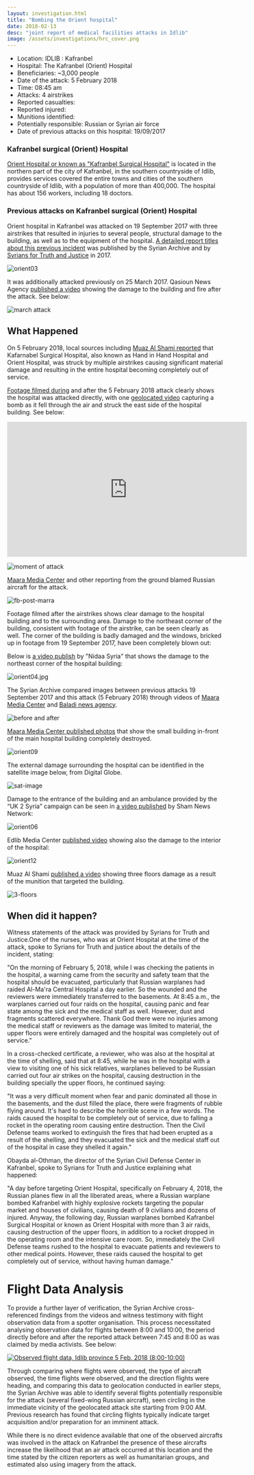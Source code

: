 ```yaml
---
layout: investigation.html
title: "Bombing the Orient hospital"
date: 2018-02-13
desc: "joint report of medical facilities attacks in Idlib"
image: /assets/investigations/hrc_cover.png
---
```


- Location: IDLIB : Kafranbel
- Hospital: The Kafranbel (Orient) Hospital
- Beneficiaries: ~3,000 people
- Date of the attack: 5 February 2018
- Time: 08:45 am
- Attacks: 4 airstrikes
- Reported casualties:
- Reported injured:
- Munitions identified:
- Potentially responsible: Russian or Syrian air force
- Date of previous attacks on this hospital: 19/09/2017

### Kafranbel surgical (Orient) Hospital

[Orient Hospital or known as "Kafranbel Surgical Hospital"](https://www.google.com.tr/maps/place/Surgical+Hospital+Kafr+Nabl/@35.6245444,36.5500508,698m/data=!3m2!1e3!4b1!4m5!3m4!1s0x152459bbafa257f7:0xfbcc252cc06eea0d!8m2!3d35.6245444!4d36.5521021) is located in the northern part of the city of Kafranbel, in the southern countryside of Idlib, provides services covered the entire towns and cities of the southern countryside of Idlib, with a population of more than 400,000. The hospital has about 156 workers, including 18 doctors.

### Previous attacks on Kafranbel surgical (Orient) Hospital

Orient hospital in Kafranbel was attacked on 19 September 2017 with three airstrikes that resulted in injuries to several people, structural damage to the building, as well as to the equipment of the hospital. [A detailed report titles about this previous incident](https://syrianarchive.org/en/investigations/Three-Idlib-Medical-Facilities-Attacked.html) was published by the Syrian Archive and by [Syrians for Truth and Justice](https://www.stj-sy.com/uploads/pdf_files/Syria%2520Medical%2520Fcilities%2520excluded%2520from%2520de-escalation%2520zone%2520agreement.pdf) in 2017.

![orient03](/assets/orient03.png)

It was additionally attacked previously on 25 March 2017. Qasioun News Agency [published a video](https://www.youtube.com/watch?v=srgCm-W_gqM) showing the damage to the building and fire after the attack. See below:

![march attack](/assets/march-attack-kafranbel.png)

## What Happened

On 5 February 2018, local sources including [Muaz Al Shami reported](https://youtu.be/_dJphbuMm1E?t=31s) that Kafarnabel Surgical Hospital, also known as Hand in Hand Hospital and Orient Hospital, was struck by multiple airstrikes causing significant material damage and resulting in the entire hospital becoming completely out of service.

[Footage filmed during](https://www.youtube.com/watch?v=WzFAjvqC9uw&list=PLPC0Udeof3T4QmV4f9tEhDmQzr2Z_vTKZ&index=1) and after the 5 February 2018 attack clearly shows the hospital was attacked directly, with one [geolocated video](https://www.youtube.com/watch?v=WzFAjvqC9uw) capturing a bomb as it fell through the air and struck the east side of the hospital building. See below:

<iframe src="https://giphy.com/embed/26xo5DvcJlJ73tTsQ" width="560" height="315" frameBorder="0" class="giphy-embed" allowFullScreen></iframe><p><a href="https://giphy.com/gifs/26xo5DvcJlJ73tTsQ"></a></p>

![moment of attack](/assets/Impact-hospital.jpg)

[Maara Media Center](https://www.facebook.com/maaramediacenter/posts/365657123900918) and other reporting from the ground blamed Russian aircraft for the attack.

![fb-post-marra](/assets/fb-marra.png)

Footage filmed after the airstrikes shows clear damage to the hospital building and to the surrounding area. Damage to the northeast corner of the building, consistent with footage of the airstrike, can be seen clearly as well. The corner of the building is badly damaged and the windows, bricked up in footage from 19 September 2017, have been completely blown out:

Below is [a video publish](https://www.youtube.com/watch?v=2a1eWc0xRqo) by "Nidaa Syria" that shows the damage to the northeast corner of the hospital building:

![orient04.jpg](/assets/orient04.jpg)

The Syrian Archive compared images between previous attacks 19 September 2017 and this attack (5 February 2018) through videos of [Maara Media Center](https://www.youtube.com/watch?v=2RJ-k5jXopQ) and [Baladi news agency](https://www.youtube.com/watch?v=lP2SGkCAYgM).

![before and after](/assets/before-after-corner-damage.jpg)

[Maara Media Center published photos](https://www.facebook.com/maaramediacenter/posts/365657123900918) that show the small building in-front of the main hospital building completely destroyed.

![orient09](/assets/orient099.jpg)

The external damage surrounding the hospital can be identified in the satellite image below, from Digital Globe.

![sat-image](/assets/orient-sattelite-2.jpg)

Damage to the entrance of the building and an ambulance provided by the “UK 2 Syria” campaign can be seen in [a video published](https://www.youtube.com/watch?v=YwhGjgql7IU) by Sham News Network:

![orient06](/assets/orient06.jpg)

Edlib Media Center [published video](https://www.youtube.com/watch?v=JEKPnfVrVQE) showing also the damage to the interior of the hospital:

![orient12](/assets/orient12.jpg)

Muaz Al Shami [published a video](https://www.youtube.com/watch?v=_dJphbuMm1E) showing three floors damage as a result of the munition that targeted the building.

![3-floors](/assets/internal-damage-3-floors.png)


## When did it happen?

Witness statements of the attack was provided by Syrians for Truth and Justice.One of the nurses, who was at Orient Hospital at the time of the attack, spoke to Syrians for Truth and justice about the details of the incident, stating:

"On the morning of February 5, 2018, while I was checking the patients in the hospital, a warning came from the security and safety team that the hospital should be evacuated, particularly that Russian warplanes had raided Al-Ma'ra Central Hospital a day earlier. So the wounded and the reviewers were immediately transferred to the basements. At 8:45 a.m., the warplanes carried out four raids on the hospital, causing panic and fear state among the sick and the medical staff as well. However, dust and fragments scattered everywhere. Thank God there were no injuries among the medical staff or reviewers as the damage was limited to material, the upper floors were entirely damaged and the hospital was completely out of service."

In a cross-checked certificate, a reviewer, who was also at the hospital at the time of shelling, said that at 8:45, while he was in the hospital with a view to visiting one of his sick relatives, warplanes believed to be Russian carried out four air strikes on the hospital, causing destruction in the building specially the upper floors, he continued saying:

"It was a very difficult moment when fear and panic dominated all those in the basements, and the dust filled the place, there were fragments of rubble flying around. It's hard to describe the horrible scene in a few words. The raids caused the hospital to be completely out of service, due to falling a rocket in the operating room causing entire destruction. Then the Civil Defense teams worked to extinguish the fires that had been erupted as a result of the shelling, and they evacuated the sick and the medical staff out of the hospital in case they shelled it again."

Obayda al-Othman, the director of the Syrian Civil Defense Center in Kafranbel, spoke to Syrians for Truth and Justice explaining what happened:

"A day before targeting Orient Hospital, specifically on February 4, 2018, the Russian planes flew in all the liberated areas, where a Russian warplane bombed Kafranbel with highly explosive rockets targeting the popular market and houses of civilians, causing death of 9 civilians and dozens of injured. Anyway, the following day, Russian warplanes bombed Kafranbel Surgical Hospital or known as Orient Hospital with more than 3 air raids, causing destruction of the upper floors, in addition to a rocket dropped in the operating room and the intensive care room. So, immediately the Civil Defense teams rushed to the hospital to evacuate patients and reviewers to other medical points. However, these raids caused the hospital to get completely out of service, without having human damage."

# Flight Data Analysis

To provide a further layer of verification, the Syrian Archive cross-referenced findings from the videos and witness testimony with flight observation data from a spotter organisation. This process necessitated analysing observation data for flights between 8:00 and 10:00, the period directly before and after the reported attack between 7:45 and 8:00 as was claimed by media activists. See below:

[//]: <> (Start tableau embed code)

<div class='tableauPlaceholder' id='viz1518695918752' style='position: relative'><noscript><a href='#'><img alt='Observed flight data, Idlib province 5 Feb. 2018 (8:00-10:00) ' src='https:&#47;&#47;public.tableau.com&#47;static&#47;images&#47;05&#47;05022018_Kafranbel&#47;Sheet1&#47;1_rss.png' style='border: none' /></a></noscript><object class='tableauViz'  style='display:none;'><param name='host_url' value='https%3A%2F%2Fpublic.tableau.com%2F' /> <param name='embed_code_version' value='3' /> <param name='site_root' value='' /><param name='name' value='05022018_Kafranbel&#47;Sheet1' /><param name='tabs' value='no' /><param name='toolbar' value='yes' /><param name='static_image' value='https:&#47;&#47;public.tableau.com&#47;static&#47;images&#47;05&#47;05022018_Kafranbel&#47;Sheet1&#47;1.png' /> <param name='animate_transition' value='yes' /><param name='display_static_image' value='yes' /><param name='display_spinner' value='yes' /><param name='display_overlay' value='yes' /><param name='display_count' value='yes' /><param name='filter' value='publish=yes' /></object></div>                <script type='text/javascript'>                    var divElement = document.getElementById('viz1518695918752');                    var vizElement = divElement.getElementsByTagName('object')[0];                    vizElement.style.width='100%';vizElement.style.height=(divElement.offsetWidth*0.75)+'px';                    var scriptElement = document.createElement('script');                    scriptElement.src = 'https://public.tableau.com/javascripts/api/viz_v1.js';                    vizElement.parentNode.insertBefore(scriptElement, vizElement);                </script>

[//]: <> (End tableau embed code)

Through comparing where flights were observed, the type of aircraft observed, the time flights were observed, and the direction flights were heading, and comparing this data to geolocation conducted in earlier steps, the Syrian Archive was able to identify several flights potentially responsible for the attack (several fixed-wing Russian aircraft), seen circling in the immediate vicinity of the geolocated attack site starting from 9:00 AM. Previous research has found that circling flights typically indicate target acquisition and/or preparation for an imminent attack.

While there is no direct evidence available that one of the observed aircrafts was involved in the attack on Kafranbel the presence of these aircrafts increase the likelihood that an air attack occurred at this location and the time stated by the citizen reporters as well as humanitarian groups, and estimated also using imagery from the attack.

